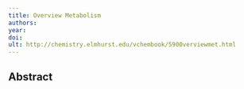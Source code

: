 ```yaml
---
title: Overview Metabolism
authors: 
year: 
doi: 
ult: http://chemistry.elmhurst.edu/vchembook/5900verviewmet.html
---
```

## Abstract

